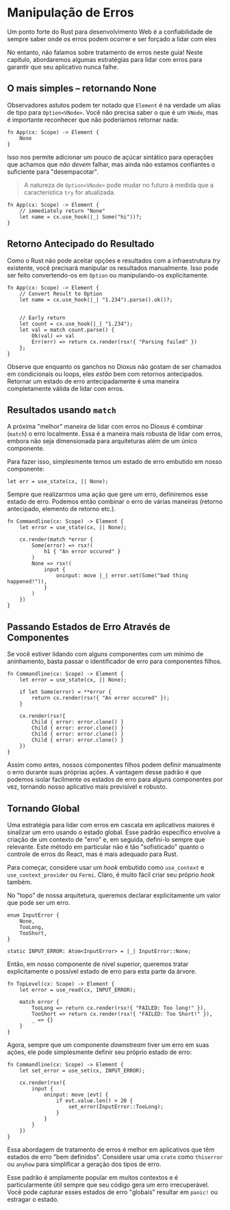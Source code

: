 # Manipulação de Erros

Um ponto forte do Rust para desenvolvimento Web é a confiabilidade de sempre saber onde os erros podem ocorrer e ser forçado a lidar com eles

No entanto, não falamos sobre tratamento de erros neste guia! Neste capítulo, abordaremos algumas estratégias para lidar com erros para garantir que seu aplicativo nunca falhe.

## O mais simples – retornando None

Observadores astutos podem ter notado que `Element` é na verdade um alias de tipo para `Option<VNode>`. Você não precisa saber o que é um `VNode`, mas é importante reconhecer que não poderíamos retornar nada:

```rust, no_run
fn App(cx: Scope) -> Element {
    None
}
```

Isso nos permite adicionar um pouco de açúcar sintático para operações que achamos que _não devem_ falhar, mas ainda não estamos confiantes o suficiente para "desempacotar".

> A natureza de `Option<VNode>` pode mudar no futuro à medida que a característica `try` for atualizada.

```rust, no_run
fn App(cx: Scope) -> Element {
    // immediately return "None"
    let name = cx.use_hook(|_| Some("hi"))?;
}
```

## Retorno Antecipado do Resultado

Como o Rust não pode aceitar opções e resultados com a infraestrutura _try_ existente, você precisará manipular os resultados manualmente. Isso pode ser feito convertendo-os em `Option` ou manipulando-os explicitamente.

```rust, no_run
fn App(cx: Scope) -> Element {
    // Convert Result to Option
    let name = cx.use_hook(|_| "1.234").parse().ok()?;


    // Early return
    let count = cx.use_hook(|_| "1.234");
    let val = match count.parse() {
        Ok(val) => val
        Err(err) => return cx.render(rsx!{ "Parsing failed" })
    };
}
```

Observe que enquanto os ganchos no Dioxus não gostam de ser chamados em condicionais ou loops, eles _estão_ bem com retornos antecipados. Retornar um estado de erro antecipadamente é uma maneira completamente válida de lidar com erros.

## Resultados usando `match`

A próxima "melhor" maneira de lidar com erros no Dioxus é combinar (`match`) o erro localmente. Essa é a maneira mais robusta de lidar com erros, embora não seja dimensionada para arquiteturas além de um único componente.

Para fazer isso, simplesmente temos um estado de erro embutido em nosso componente:

```rust, no_run
let err = use_state(cx, || None);
```

Sempre que realizarmos uma ação que gere um erro, definiremos esse estado de erro. Podemos então combinar o erro de várias maneiras (retorno antecipado, elemento de retorno etc.).

```rust, no_run
fn Commandline(cx: Scope) -> Element {
    let error = use_state(cx, || None);

    cx.render(match *error {
        Some(error) => rsx!(
            h1 { "An error occured" }
        )
        None => rsx!(
            input {
                oninput: move |_| error.set(Some("bad thing happened!")),
            }
        )
    })
}
```

## Passando Estados de Erro Através de Componentes

Se você estiver lidando com alguns componentes com um mínimo de aninhamento, basta passar o identificador de erro para componentes filhos.

```rust, no_run
fn Commandline(cx: Scope) -> Element {
    let error = use_state(cx, || None);

    if let Some(error) = **error {
        return cx.render(rsx!{ "An error occured" });
    }

    cx.render(rsx!{
        Child { error: error.clone() }
        Child { error: error.clone() }
        Child { error: error.clone() }
        Child { error: error.clone() }
    })
}
```

Assim como antes, nossos componentes filhos podem definir manualmente o erro durante suas próprias ações. A vantagem desse padrão é que podemos isolar facilmente os estados de erro para alguns componentes por vez, tornando nosso aplicativo mais previsível e robusto.

## Tornando Global

Uma estratégia para lidar com erros em cascata em aplicativos maiores é sinalizar um erro usando o estado global. Esse padrão específico envolve a criação de um contexto de "erro" e, em seguida, defini-lo sempre que relevante. Este método em particular não é tão "sofisticado" quanto o controle de erros do React, mas é mais adequado para Rust.

Para começar, considere usar um _hook_ embutido como `use_context` e `use_context_provider` ou `Fermi`. Claro, é muito fácil criar seu próprio _hook_ também.

No "topo" de nossa arquitetura, queremos declarar explicitamente um valor que pode ser um erro.

```rust, no_run
enum InputError {
    None,
    TooLong,
    TooShort,
}

static INPUT_ERROR: Atom<InputError> = |_| InputError::None;
```

Então, em nosso componente de nível superior, queremos tratar explicitamente o possível estado de erro para esta parte da árvore.

```rust, no_run
fn TopLevel(cx: Scope) -> Element {
    let error = use_read(cx, INPUT_ERROR);

    match error {
        TooLong => return cx.render(rsx!{ "FAILED: Too long!" }),
        TooShort => return cx.render(rsx!{ "FAILED: Too Short!" }),
        _ => {}
    }
}
```

Agora, sempre que um componente _downstream_ tiver um erro em suas ações, ele pode simplesmente definir seu próprio estado de erro:

```rust, no_run
fn Commandline(cx: Scope) -> Element {
    let set_error = use_set(cx, INPUT_ERROR);

    cx.render(rsx!{
        input {
            oninput: move |evt| {
                if evt.value.len() > 20 {
                    set_error(InputError::TooLong);
                }
            }
        }
    })
}
```

Essa abordagem de tratamento de erros é melhor em aplicativos que têm estados de erro "bem definidos". Considere usar uma `crate` como `thiserror` ou `anyhow` para simplificar a geração dos tipos de erro.

Esse padrão é amplamente popular em muitos contextos e é particularmente útil sempre que seu código gera um erro irrecuperável. Você pode capturar esses estados de erro "globais" resultar em `panic!` ou estragar o estado.
